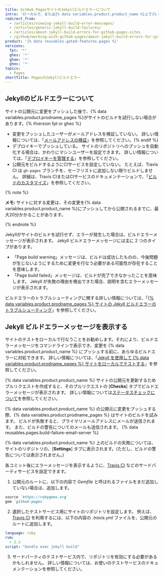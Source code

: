 ```yaml
---
title: GitHub PagesサイトのJekyllビルドエラーについて
intro: 'ローカルで、または{% data variables.product.product_name %}上で{% data variables.product.prodname_pages %}サイトをビルド中にJekyllでエラーが発生した場合には、詳細情報を伴うエラーメッセージが示されます。'
redirect_from:
  - /articles/viewing-jekyll-build-error-messages/
  - /articles/generic-jekyll-build-failures/
  - /articles/about-jekyll-build-errors-for-github-pages-sites
  - /github/working-with-github-pages/about-jekyll-build-errors-for-github-pages-sites
product: '{% data reusables.gated-features.pages %}'
versions:
  fpt: '*'
  ghes: '*'
  ghae: '*'
  ghec: '*'
topics:
  - Pages
shortTitle: PagesのJekyllビルドエラー
---
```


## Jekyllのビルドエラーについて

サイトの公開元に変更をプッシュした後で、{% data variables.product.prodname_pages %}がサイトのビルドを試行しない場合があります。{% ifversion fpt or ghec %}
- 変更をプッシュしたユーザーがメールアドレスを検証していない。 詳しい情報については、「[メールアドレスの検証](/articles/verifying-your-email-address)」を参照してください。{% endif %}
- デプロイキーでプッシュしている。 サイトのリポジトリへのプッシュを自動化する場合は、かわりにマシンユーザーを設定できます。 詳しい情報については、「[デプロイキーを管理する](/developers/overview/managing-deploy-keys#machine-users)」を参照してください。
- 公開元をビルドするようにCIサービスを設定していない。 たとえば、Travis CI は `gh-pages` ブランチを、セーフリストに追加しない限りビルドしません。 詳細は、Travis CIまたはCIサービスのドキュメンテーションで、「[ビルドのカスタマイズ](https://docs.travis-ci.com/user/customizing-the-build/#safelisting-or-blocklisting-branches)」を参照してください。

{% note %}

**メモ:** サイトに対する変更は、その変更を{% data variables.product.product_name %}にプッシュしてから公開されるまでに、最大20分かかることがあります。

{% endnote %}

Jekyllがサイトのビルドを試行せず、エラーが発生した場合は、ビルドエラーメッセージが表示されます。 Jekyll ビルドエラーメッセージには主に 2 つのタイプがあります。
- 「Page build warning」メッセージは、ビルドは成功したものの、今後問題が生じないようにするために変更を行なう必要がある可能性が存在することを意味します。
- 「Page build failed」メッセージは、ビルドが完了できなかったことを意味します。 Jekyll が失敗の理由を検出できた場合、説明を含むエラーメッセージが表示されます。

ビルドエラーのトラブルシューティングに関する詳しい情報については、「[{% data variables.product.prodname_pages %} サイトの Jekyll ビルドエラーのトラブルシューティング](/articles/troubleshooting-jekyll-build-errors-for-github-pages-sites)」を参照してください。

## Jekyll ビルドエラーメッセージを表示する

サイトのテストをローカルで行なうことをお勧めします。それにより、ビルドエラーメッセージをコマンドラインで表示でき、変更を {% data variables.product.product_name %} にプッシュする前に、あらゆるビルドエラーに対処できます。 詳しい情報については、「[Jekyll を使用して {% data variables.product.prodname_pages %} サイトをローカルでテストする](/articles/testing-your-github-pages-site-locally-with-jekyll)」を参照してください。

{% data variables.product.product_name %} サイトの公開元を更新するためプルリクエストを作成すると、そのプルリクエストの [**Checks**] タブでビルドエラーメッセージが表示されます。 詳しい情報については[ステータスチェックについて](/articles/about-status-checks)を参照してください。

{% data variables.product.product_name %} の公開元に変更をプッシュする際、{% data variables.product.prodname_pages %} はサイトのビルドを試みます。 ビルドが失敗すると、プライマリメールアドレスにメールが送信されます。 また、ビルドの警告についてのメールも送信されます。 {% data reusables.pages.build-failure-email-server %}

{% data variables.product.product_name %} 上のビルドの失敗については、サイトのリポジトリの、[**Settings**] タブに表示されます。(ただし、ビルドの警告については表示されません。)

各コミット後にエラーメッセージを表示するように、[Travis CI](https://travis-ci.org/) などのサードパーティサービスを設定できます。

1. 公開元のルートに、以下の内容で _Gemfile_ と呼ばれるファイルをまだ追加していない場合は、追加します。
  ```ruby
  source `https://rubygems.org`
  gem `github-pages`
  ```

2. 選択したテストサービス用にサイトのリポジトリを設定します。 例えば、[Travis CI](https://travis-ci.org/) を利用するには、以下の内容の _.travis.yml_ ファイルを、公開元のルートに追加します。
  ```yaml
  language: ruby
  rvm:
    - 2.3
  script: "bundle exec jekyll build"
  ```
3. サードパーティのテストサービス内で、リポジトリを有効にする必要があるかもしれません。 詳しい情報については、お使いのテストサービスのドキュメンテーションを参照してください。
